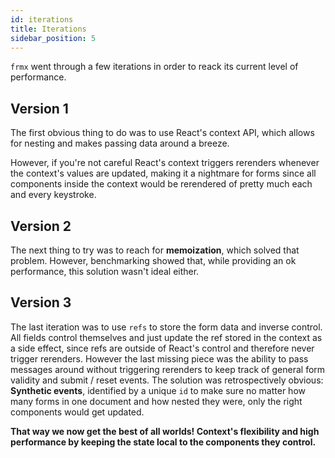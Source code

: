 ```yaml
---
id: iterations
title: Iterations
sidebar_position: 5
---
```


`frmx` went through a few iterations in order to reack its current level of performance.

## Version 1

The first obvious thing to do was to use React's context API, which allows for nesting and makes passing data around a breeze.

However, if you're not careful React's context triggers rerenders whenever the context's values are updated, making it a nightmare for forms since all components inside the context would be rerendered of pretty much each and every keystroke.

## Version 2

The next thing to try was to reach for **memoization**, which solved that problem. However, benchmarking showed that, while providing an ok performance, this solution wasn't ideal either.

## Version 3

The last iteration was to use `refs` to store the form data and inverse control. All fields control themselves and just update the ref stored in the context as a side effect, since refs are outside of React's control and therefore never trigger rerenders. However the last missing piece was the ability to pass messages around without triggering rerenders to keep track of general form validity and submit / reset events. The solution was retrospectively obvious: **Synthetic events**, identified by a unique `id` to make sure no matter how many forms in one document and how nested they were, only the right components would get updated.

**That way we now get the best of all worlds! Context's flexibility and high performance by keeping the state local to the components they control.**

